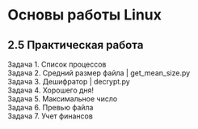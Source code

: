 # Основы работы Linux
## 2.5 Практическая работа<br>
Задача 1. Список процессов<br>
Задача 2. Средний размер файла | get_mean_size.py<br>
Задача 3. Дешифратор | decrypt.py<br>
Задача 4. Хорошего дня!<br>
Задача 5. Максимальное число<br>
Задача 6. Превью файла<br>
Задача 7. Учет финансов